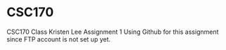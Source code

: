# CSC170
CSC170 Class
Kristen Lee
Assignment 1
Using Github for this assignment since FTP account is not set up yet.
